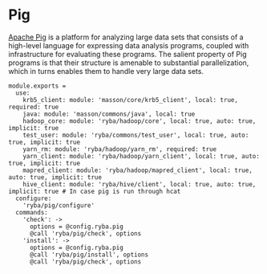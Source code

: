 
# Pig

[Apache Pig](https://pig.apache.org/) is a platform for analyzing large data sets that consists of a
high-level language for expressing data analysis programs, coupled with
infrastructure for evaluating these programs. The salient property of Pig
programs is that their structure is amenable to substantial parallelization,
which in turns enables them to handle very large data sets.

    module.exports =
      use:
        krb5_client: module: 'masson/core/krb5_client', local: true, required: true
        java: module: 'masson/commons/java', local: true
        hadoop_core: module: 'ryba/hadoop/core', local: true, auto: true, implicit: true
        test_user: module: 'ryba/commons/test_user', local: true, auto: true, implicit: true
        yarn_rm: module: 'ryba/hadoop/yarn_rm', required: true
        yarn_client: module: 'ryba/hadoop/yarn_client', local: true, auto: true, implicit: true
        mapred_client: module: 'ryba/hadoop/mapred_client', local: true, auto: true, implicit: true
        hive_client: module: 'ryba/hive/client', local: true, auto: true, implicit: true # In case pig is run through hcat
      configure:
        'ryba/pig/configure'
      commands:
        'check': ->
          options = @config.ryba.pig
          @call 'ryba/pig/check', options
        'install': ->
          options = @config.ryba.pig
          @call 'ryba/pig/install', options
          @call 'ryba/pig/check', options
